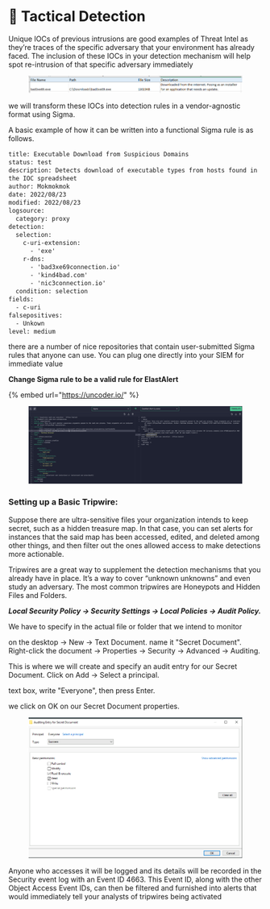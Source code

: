 # 🌸 Tactical Detection

Unique IOCs of previous intrusions are good examples of Threat Intel as they’re traces of the specific adversary that your environment has already faced. The inclusion of these IOCs in your detection mechanism will help spot re-intrusion of that specific adversary immediately

<figure><img src="../../../.gitbook/assets/image (2) (1) (1) (1) (1) (1) (1) (1) (1) (1) (1) (1) (1) (1) (1) (1) (1) (1).png" alt=""><figcaption></figcaption></figure>

we will transform these IOCs into detection rules in a vendor-agnostic format using Sigma.

A basic example of how it can be written into a functional Sigma rule is as follows.

```shell-session
title: Executable Download from Suspicious Domains
status: test
description: Detects download of executable types from hosts found in the IOC spreadsheet
author: Mokmokmok
date: 2022/08/23
modified: 2022/08/23
logsource:
  category: proxy
detection:
  selection:
    c-uri-extension:
      - 'exe'
    r-dns:
      - 'bad3xe69connection.io'
      - 'kind4bad.com'
      - 'nic3connection.io'
  condition: selection
fields:
  - c-uri
falsepositives:
  - Unkown
level: medium
```

there are a number of nice repositories that contain user-submitted Sigma rules that anyone can use. You can plug one directly into your SIEM for immediate value

**Change Sigma rule to be a valid rule for ElastAlert**

{% embed url="https://uncoder.io/" %}

<figure><img src="../../../.gitbook/assets/image (3) (1) (1) (1) (1) (1) (1) (1) (1) (1) (1) (1) (1) (1) (1) (1) (1) (1).png" alt=""><figcaption></figcaption></figure>

### Setting up a Basic Tripwire:

Suppose there are ultra-sensitive files your organization intends to keep secret, such as a hidden treasure map. In that case, you can set alerts for instances that the said map has been accessed, edited, and deleted among other things, and then filter out the ones allowed access to make detections more actionable.

Tripwires are a great way to supplement the detection mechanisms that you already have in place. It’s a way to cover “unknown unknowns” and even study an adversary. The most common tripwires are Honeypots and Hidden Files and Folders.

_**Local Security Policy -> Security Settings → Local Policies → Audit Policy.**_

We have to specify in the actual file or folder that we intend to monitor&#x20;

on the desktop → New → Text Document. name it "Secret Document". Right-click the document → Properties → Security → Advanced → Auditing.

This is where we will create and specify an audit entry for our Secret Document. Click on Add → Select a principal.

text box, write "Everyone", then press Enter.

we click on OK on our Secret Document properties.

<figure><img src="../../../.gitbook/assets/image (6) (1) (1) (1) (1) (1) (1) (1) (1) (1) (1) (1) (1) (1) (1) (1).png" alt=""><figcaption></figcaption></figure>

Anyone who accesses it will be logged and its details will be recorded in the Security event log with an Event ID 4663. This Event ID, along with the other Object Access Event IDs, can then be filtered and furnished into alerts that would immediately tell your analysts of tripwires being activated
